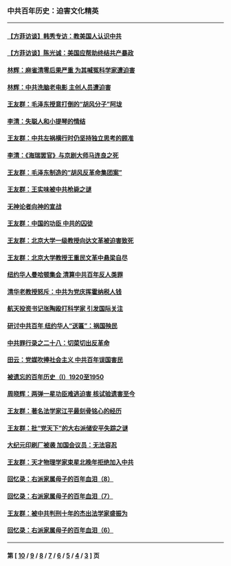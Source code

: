 ### 中共百年历史：迫害文化精英
---
#### [【方菲访谈】韩秀专访：教美国人认识中共](../../pages/nf1176111/n13821310.md?11060430) 
#### [【方菲访谈】陈光诚：美国应帮助终结共产暴政](../../pages/nf1176111/n13759521.md?11060430) 
#### [林辉：麻雀清零后果严重 为其喊冤科学家遭迫害](../../pages/nf1176111/n13746900.md?11060430) 
#### [林辉：中共洗脑老电影 主创人员遭迫害](../../pages/nf1176111/n13699437.md?11060430) 
#### [王友群：毛泽东授意打倒的“胡风分子”阿垅](../../pages/nf1176111/n13592541.md?11060430) 
#### [李清：失聪人和小提琴的情结](../../pages/nf1176111/n13459280.md?11060430) 
#### [王友群：中共左祸横行时仍坚持独立思考的顾准](../../pages/nf1176111/n13444722.md?11060430) 
#### [李清：《海瑞罢官》与京剧大师马连良之死](../../pages/nf1176111/n13412316.md?11060430) 
#### [王友群：毛泽东制造的“胡风反革命集团案”](../../pages/nf1176111/n13324909.md?11060430) 
#### [王友群：王实味被中共枪毙之谜](../../pages/nf1176111/n13307502.md?11060430) 
#### [无神论者向神的宣战](../../pages/nf1176111/n13281535.md?11060430) 
#### [王友群：中国的功臣 中共的囚徒](../../pages/nf1176111/n13291790.md?11060430) 
#### [王友群：北京大学一级教授向达文革被迫害致死](../../pages/nf1176111/n13150966.md?11060430) 
#### [王友群：北京大学教授王重民文革中悬梁自尽](../../pages/nf1176111/n13084645.md?11060430) 
#### [纽约华人曼哈顿集会 清算中共百年反人类罪](../../pages/nf1176111/n13084157.md?11060430) 
#### [清华老教授怒斥：中共为党庆挥霍纳税人钱](../../pages/nf1176111/n13071430.md?11060430) 
#### [航天投资书记张陶殴打科学家 引发国际关注](../../pages/nf1176111/n13069132.md?11060430) 
#### [研讨中共百年 纽约华人“送匾”：祸国殃民](../../pages/nf1176111/n13057367.md?11060430) 
#### [中共罪行录之二十八：切菜切出反革命](../../pages/nf1176111/n13030600.md?11060430) 
#### [田云：党媒吹捧社会主义 中共百年误国害民](../../pages/nf1176111/n13006682.md?11060430) 
#### [被遗忘的百年历史（I）1920至1950](../../pages/nf1176111/n12986411.md?11060430) 
#### [周晓辉：两弹一星功臣难逃迫害 核试验遗害至今](../../pages/nf1176111/n12974997.md?11060430) 
#### [王友群：著名法学家江平最刻骨铭心的经历](../../pages/nf1176111/n12970787.md?11060430) 
#### [王友群：批“党天下”的大右派储安平失踪之谜](../../pages/nf1176111/n12954229.md?11060430) 
#### [大纪元印刷厂被袭 加国会议员：无法容忍](../../pages/nf1176111/n12883028.md?11060430) 
#### [王友群：天才物理学家束星北晚年拒绝加入中共](../../pages/nf1176111/n12792913.md?11060430) 
#### [回忆录：右派家属母子的百年血泪（8）](../../pages/nf1176111/n12706196.md?11060430) 
#### [回忆录：右派家属母子的百年血泪（7）](../../pages/nf1176111/n12706191.md?11060430) 
#### [王友群：被中共判刑十年的杰出法学家盛振为](../../pages/nf1176111/n12706141.md?11060430) 
#### [回忆录：右派家属母子的百年血泪（6）](../../pages/nf1176111/n12698863.md?11060430) 

---
#### 第 [ [10](./10.md?11060430) / [9](./9.md?11060430) / [8](./8.md?11060430) / [7](./7.md?11060430) / [6](./6.md?11060430) / [5](./5.md?11060430) / [4](./4.md?11060430) / [3](./3.md?11060430) ] 页
